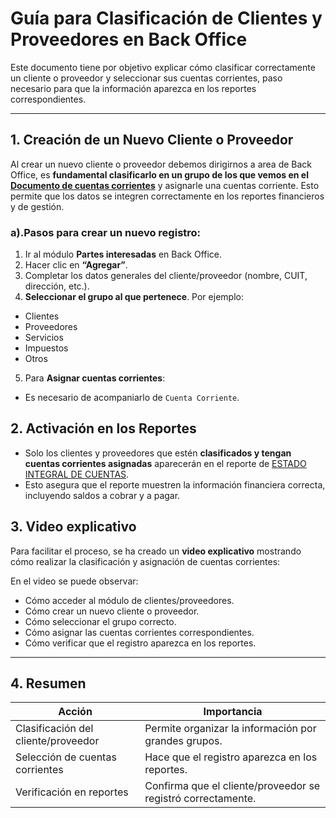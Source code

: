 # Guía para Clasificación de Clientes y Proveedores en Back Office

Este documento tiene por objetivo explicar cómo clasificar correctamente un cliente o proveedor y seleccionar sus cuentas corrientes, paso necesario para que la información aparezca en los reportes correspondientes.

---

## 1. Creación de un Nuevo Cliente o Proveedor

Al crear un nuevo cliente o proveedor debemos dirigirnos a area de Back Office, es **fundamental clasificarlo en un grupo de los que vemos en el [Documento de cuentas corrientes](../cuentasCorrientes/guia_cuentas_corrientes.md)** y asignarle una cuentas corriente. Esto permite que los datos se integren correctamente en los reportes financieros y de gestión.

### a).**Pasos para crear un nuevo registro:**

1. Ir al módulo **Partes interesadas** en Back Office.
2. Hacer clic en **“Agregar”**.
3. Completar los datos generales del cliente/proveedor (nombre, CUIT, dirección, etc.).
4. **Seleccionar el grupo al que pertenece**. Por ejemplo:

- Clientes
- Proveedores
- Servicios
- Impuestos
- Otros

5. Para **Asignar cuentas corrientes**:

- Es necesario de acompaniarlo de `Cuenta Corriente`.

## 2. Activación en los Reportes

- Solo los clientes y proveedores que estén **clasificados y tengan cuentas corrientes asignadas** aparecerán en el reporte de [ESTADO INTEGRAL DE CUENTAS](../../reportes/estadoIntegraldeCuentas/estadoIntegraldeCuentas.md).
- Esto asegura que el reporte muestren la información financiera correcta, incluyendo saldos a cobrar y a pagar.

## 3. Video explicativo

Para facilitar el proceso, se ha creado un **video explicativo** mostrando cómo realizar la clasificación y asignación de cuentas corrientes:

<ClientOnly>
  <lite-youtube 
    videoid="p5o15xd1jWs" 
    videotitle="Cuentas Corrientes"
  />
</ClientOnly>

En el video se puede observar:

- Cómo acceder al módulo de clientes/proveedores.
- Cómo crear un nuevo cliente o proveedor.
- Cómo seleccionar el grupo correcto.
- Cómo asignar las cuentas corrientes correspondientes.
- Cómo verificar que el registro aparezca en los reportes.

---

## 4. Resumen

| Acción                              | Importancia                                                  |
| ----------------------------------- | ------------------------------------------------------------ |
| Clasificación del cliente/proveedor | Permite organizar la información por grandes grupos.         |
| Selección de cuentas corrientes     | Hace que el registro aparezca en los reportes.               |
| Verificación en reportes            | Confirma que el cliente/proveedor se registró correctamente. |
